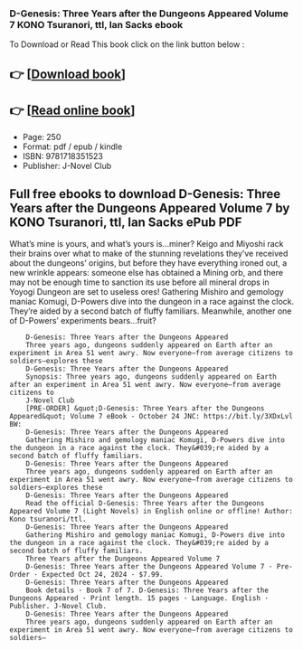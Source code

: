 ### D-Genesis: Three Years after the Dungeons Appeared Volume 7 KONO Tsuranori, ttl, Ian Sacks ebook

To Download or Read This book click on the link button below :

## 👉  [**[Download book](http://ebooksharez.info/download.php?group=book&from=github.com&id=719787&lnk=1065 "Download book")**]

## 👉  [**[Read online book](http://ebooksharez.info/download.php?group=book&from=github.com&id=719787&lnk=1065 "Read online book")**]


* Page: 250
* Format: pdf / epub / kindle
* ISBN: 9781718351523
* Publisher: J-Novel Club



## Full free ebooks to download D-Genesis: Three Years after the Dungeons Appeared Volume 7 by KONO Tsuranori, ttl, Ian Sacks ePub PDF



What’s mine is yours, and what’s yours is...miner? Keigo and Miyoshi rack their brains over what to make of the stunning revelations they’ve received about the dungeons’ origins, but before they have everything ironed out, a new wrinkle appears: someone else has obtained a Mining orb, and there may not be enough time to sanction its use before all mineral drops in Yoyogi Dungeon are set to useless ores! Gathering Mishiro and gemology maniac Komugi, D-Powers dive into the dungeon in a race against the clock. They’re aided by a second batch of fluffy familiars. Meanwhile, another one of D-Powers’ experiments bears...fruit?


        D-Genesis: Three Years after the Dungeons Appeared
        Three years ago, dungeons suddenly appeared on Earth after an experiment in Area 51 went awry. Now everyone—from average citizens to soldiers—explores these 
        D-Genesis: Three Years after the Dungeons Appeared
        Synopsis: Three years ago, dungeons suddenly appeared on Earth after an experiment in Area 51 went awry. Now everyone—from average citizens to 
        J-Novel Club
        [PRE-ORDER] &quot;D-Genesis: Three Years after the Dungeons Appeared&quot; Volume 7 eBook - October 24 JNC: https://bit.ly/3XDxLvl BW: 
        D-Genesis: Three Years after the Dungeons Appeared
        Gathering Mishiro and gemology maniac Komugi, D-Powers dive into the dungeon in a race against the clock. They&#039;re aided by a second batch of fluffy familiars.
        D-Genesis: Three Years after the Dungeons Appeared
        Three years ago, dungeons suddenly appeared on Earth after an experiment in Area 51 went awry. Now everyone—from average citizens to soldiers—explores these 
        D-Genesis: Three Years after the Dungeons Appeared
        Read the official D-Genesis: Three Years after the Dungeons Appeared Volume 7 (Light Novels) in English online or offline! Author: Kono tsuranori/ttl.
        D-Genesis: Three Years after the Dungeons Appeared
        Gathering Mishiro and gemology maniac Komugi, D-Powers dive into the dungeon in a race against the clock. They&#039;re aided by a second batch of fluffy familiars.
        Three Years after the Dungeons Appeared Volume 7
        D-Genesis: Three Years after the Dungeons Appeared Volume 7 · Pre-Order · Expected Oct 24, 2024 · $7.99.
        D-Genesis: Three Years after the Dungeons Appeared
        Book details · Book 7 of 7. D-Genesis: Three Years after the Dungeons Appeared · Print length. 15 pages · Language. English · Publisher. J-Novel Club.
        D-Genesis: Three Years after the Dungeons Appeared
        Three years ago, dungeons suddenly appeared on Earth after an experiment in Area 51 went awry. Now everyone—from average citizens to soldiers— 
    




